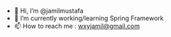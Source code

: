 - 👋 Hi, I’m @jamilmustafa
- 🌱 I’m currently working/learning Spring Framework
- 📫 How to reach me : wxyjamil@gmail.com

<!---
jamilmustafa/jamilmustafa is a ✨ special ✨ repository because its `README.md` (this file) appears on your GitHub profile.
You can click the Preview link to take a look at your changes.
--->
